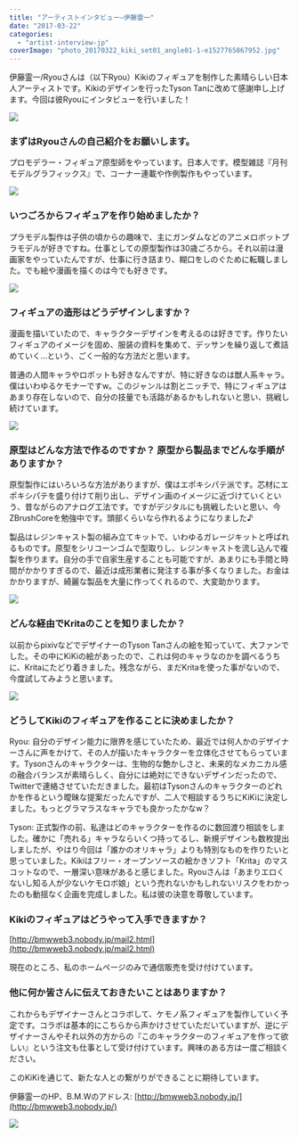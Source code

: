 ```yaml
---
title: "アーティストインタビュー―伊藤霊一"
date: "2017-03-22"
categories: 
  - "artist-interview-jp"
coverImage: "photo_20170322_kiki_set01_angle01-1-e1527765867952.jpg"
---
```


伊藤霊一/Ryouさんは（以下Ryou）Kikiのフィギュアを制作した素晴らしい日本人アーティストです。Kikiのデザインを行ったTyson Tanに改めて感謝申し上げます。今回は彼Ryouにインタビューを行いました！

[![](/images/posts/2017/photo_20170322_kiki_set01_angle01-300x200.jpg)](https://krita.org/wp-content/uploads/2017/03/photo_20170322_kiki_set01_angle01.jpg)

### まずはRyouさんの自己紹介をお願いします。

プロモデラー・フィギュア原型師をやっています。日本人です。模型雑誌『月刊モデルグラフィックス』で、コーナー連載や作例製作もやっています。

[![](/images/posts/2017/photo_20170322_kiki_set01_angle02-300x200.jpg)](https://krita.org/wp-content/uploads/2017/03/photo_20170322_kiki_set01_angle02.jpg)

### いつごろからフィギュアを作り始めましたか？

プラモデル製作は子供の頃からの趣味で、主にガンダムなどのアニメロボットプラモデルが好きですね。仕事としての原型製作は30歳ごろから。それ以前は漫画家をやっていたんですが、仕事に行き詰まり、糊口をしのぐために転職しました。でも絵や漫画を描くのは今でも好きです。

[![](/images/posts/2017/photo_20170322_kiki_set01_angle03a-300x200.jpg)](https://krita.org/wp-content/uploads/2017/03/photo_20170322_kiki_set01_angle03a.jpg)

### フィギュアの造形はどうデザインしますか？

漫画を描いていたので、キャラクターデザインを考えるのは好きです。作りたいフィギュアのイメージを固め、服装の資料を集めて、デッサンを繰り返して煮詰めていく…という、ごく一般的な方法だと思います。

普通の人間キャラやロボットも好きなんですが、特に好きなのは獣人系キャラ。僕はいわゆるケモナーですw。このジャンルは割とニッチで、特にフィギュアはあまり存在しないので、自分の技量でも活路があるかもしれないと思い、挑戦し続けています。

[![](/images/posts/2017/photo_20170322_kiki_set01_angle04-300x200.jpg)](https://krita.org/wp-content/uploads/2017/03/photo_20170322_kiki_set01_angle04.jpg)

### 原型はどんな方法で作るのですか？ 原型から製品までどんな手順がありますか？

原型製作にはいろいろな方法がありますが、僕はエポキシパテ派です。芯材にエポキシパテを盛り付けて削り出し、デザイン画のイメージに近づけていくという、昔ながらのアナログ工法です。ですがデジタルにも挑戦したいと思い、今ZBrushCoreを勉強中です。頭部くらいなら作れるようになりました♪

製品はレジンキャスト製の組み立てキットで、いわゆるガレージキットと呼ばれるものです。原型をシリコーンゴムで型取りし、レジンキャストを流し込んで複製を作ります。自分の手で自家生産することも可能ですが、あまりにも手間と時間がかかりすぎるので、最近は成形業者に発注する事が多くなりました。お金はかかりますが、綺麗な製品を大量に作ってくれるので、大変助かります。

[![](/images/posts/2017/photo_20170322_kiki_set02_angle01-1-300x200.jpg)](https://krita.org/wp-content/uploads/2017/03/photo_20170322_kiki_set02_angle01-1.jpg)

### どんな経由でKritaのことを知りましたか？

以前からpixivなどでデザイナーのTyson Tanさんの絵を知っていて、大ファンでした。その中にKiKiの絵があったので、これは何のキャラなのかを調べるうちに、Kritaにたどり着きました。残念ながら、まだKritaを使った事がないので、今度試してみようと思います。

[![](/images/posts/2017/photo_20170322_kiki_set02_angle02-300x200.jpg)](https://krita.org/wp-content/uploads/2017/03/photo_20170322_kiki_set02_angle02.jpg)

### どうしてKikiのフィギュアを作ることに決めましたか？

Ryou: 自分のデザイン能力に限界を感じていたため、最近では何人かのデザイナーさんに声をかけて、その人が描いたキャラクターを立体化させてもらっています。Tysonさんのキャラクターは、生物的な艶かしさと、未来的なメカニカル感の融合バランスが素晴らしく、自分には絶対にできないデザインだったので、Twitterで連絡させていただきました。最初はTysonさんのキャラクターのどれかを作るという曖昧な提案だったんですが、二人で相談するうちにKiKiに決定しました。もっとグラマラスなキャラでも良かったかなw？

Tyson: 正式製作の前、私達はどのキャラクターを作るのに数回渡り相談をしました。確かに「売れる」キャラならいくつ持ってるし、新規デザインも数枚提出しましたが、やはり今回は「誰かのオリキャラ」よりも特別なものを作りたいと思っていました。Kikiはフリー・オープンソースの絵かきソフト「Krita」のマスコットなので、一層深い意味があると感じました。Ryouさんは「あまりエロくないし知る人が少ないケモロボ娘」という売れないかもしれないリスクをわかったのも動揺なく企画を完成しました。私は彼の決意を尊敬しています。

### Kikiのフィギュアはどうやって入手できますか？

[http://bmwweb3.nobody.jp/mail2.html](http://bmwweb3.nobody.jp/mail2.html)

現在のところ、私のホームページのみで通信販売を受け付けています。

### 他に何か皆さんに伝えておきたいことはありますか？

これからもデザイナーさんとコラボして、ケモノ系フィギュアを製作していく予定です。コラボは基本的にこちらから声かけさせていただいていますが、逆にデザイナーさんやそれ以外の方からの『このキャラクターのフィギュアを作って欲しい』という注文も仕事として受け付けています。興味のある方は一度ご相談ください。

このKiKiを通じて、新たな人との繋がりができることに期待しています。

伊藤霊一のHP、B.M.Wのアドレス: [http://bmwweb3.nobody.jp/](http://bmwweb3.nobody.jp/)

[![](/images/posts/2017/photo_20170322_kiki_set02_angle03-1024x681.jpg)](https://krita.org/wp-content/uploads/2017/03/photo_20170322_kiki_set02_angle03.jpg)
